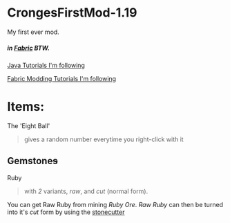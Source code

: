 # CrongesFirstMod-1.19

My first ever mod.
##### in [Fabric](https://fabricmc.net) BTW.

[Java Tutorials I'm following](https://www.youtube.com/watch?v=oBwPZRk6-SE&list=PLKGarocXCE1FeXvEogpjz4SvHxF_FJRO6)

[Fabric Modding Tutorials I'm following](https://www.youtube.com/watch?v=RSqSZoJQXvg&list=PLKGarocXCE1EeLZggaXPJaARxnAbUD8Y_)

# Items:

The 'Eight Ball'
> gives a random number everytime you right-click with it

## Gemstone~~s~~

Ruby
> with *2* variants, *raw*, and *cut* (normal form).

You can get Raw Ruby from mining *Ruby Ore*.
  *Raw Ruby*  can then be turned into it's  *cut*  form by using the [stonecutter](https://minecraft.fandom.com/wiki/Stonecutter?so=search)


